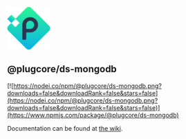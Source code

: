 
![plugcore.com](../_docs/logo.png?raw=true "plugcore.com")

## @plugcore/ds-mongodb

[![https://nodei.co/npm/@plugcore/ds-mongodb.png?downloads=false&downloadRank=false&stars=false](https://nodei.co/npm/@plugcore/ds-mongodb.png?downloads=false&downloadRank=false&stars=false)](https://www.npmjs.com/package/@plugcore/ds-mongodb)

Documentation can be found at [the wiki](https://github.com/plugcore/plug/wiki/MongoDB-connection).
